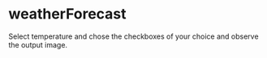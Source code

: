 # weatherForecast
Select temperature and chose the checkboxes of your choice and observe the output image.
